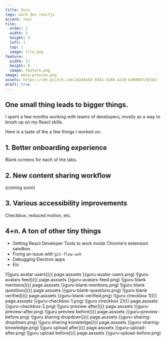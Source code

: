 ```yaml
---
title: Guru
tags: work dev reactjs
accent: teal
tile:
  order: 1
  width: 5
  height: 5
  left: 1
  top: 1
  image: tile.png
feature:
  width: 17
  height: 9
  image: feature.png
image: meta-preview.png
assets: https://cdn.glitch.com/2d246102-8341-4166-a220-b39d607c9218/
draft: true
---
```


## One small thing leads to bigger things.

I spent a few months working with teams of developers, mostly as a way to brush up on my React skills.

Here is a taste of the a few things I worked on:

## 1. Better onboarding experience

Blank screens for each of the tabs.

## 2. New content sharing workflow

(coming soon)

## 3. Various accessibility improvements

Checkbox, reduced motion, etc.

## 4+n. A ton of other tiny things

- Getting React Developer Tools to work _inside_ Chrome'e extension sandbox
- Fixing an issue with `git-flow-avh`
- Debugging Electron apps
- Etc

)![guru avatar users]({{ page.asssets }}guru-avatar-users.png)
![guru avatars feed]({{ page.asssets }}guru-avatars-feed.png)
![guru blank mentions]({{ page.asssets }}guru-blank-mentions.png)
![guru blank questions]({{ page.asssets }}guru-blank-questions.png)
![guru blank verified]({{ page.asssets }}guru-blank-verified.png)
![guru checkbox 1]({{ page.asssets }}guru-checkbox-1.png)
![guru checkbox 2]({{ page.asssets }}guru-checkbox-2.png)
![guru preview after]({{ page.asssets }}guru-preview-after.png)
![guru preview before]({{ page.asssets }}guru-preview-before.png)
![guru sharing dropdown]({{ page.asssets }}guru-sharing-dropdown.png)
![guru sharing knowledge]({{ page.asssets }}guru-sharing-knowledge.png)
![guru upload after]({{ page.asssets }}guru-upload-after.png)
![guru upload before]({{ page.asssets }}guru-upload-before.png)